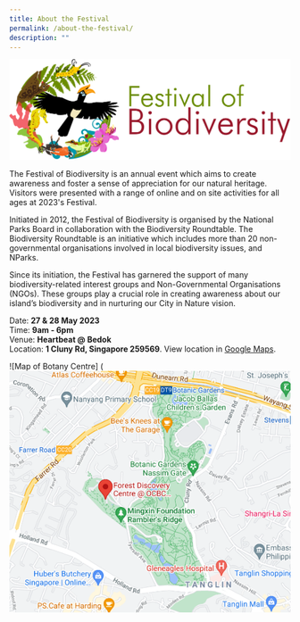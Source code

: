 ```yaml
---
title: About the Festival
permalink: /about-the-festival/
description: ""
---
```

![Alt text for image on Isomer site](/images/FOBlogo.png)

The Festival of Biodiversity is an annual event which aims to create awareness and foster a sense of appreciation for our natural heritage. Visitors were presented with a range of online and on site activities for all ages at 2023's Festival.

Initiated in 2012, the Festival of Biodiversity is organised by the National Parks Board in collaboration with the Biodiversity Roundtable. The Biodiversity Roundtable is an initiative which includes more than 20 non-governmental organisations involved in local biodiversity issues, and NParks.

Since its initiation, the Festival has garnered the support of many biodiversity-related interest groups and Non-Governmental Organisations (NGOs). These groups play a crucial role in creating awareness about our island’s biodiversity and in nurturing our City in Nature vision.

Date: **27 & 28 May 2023**\
Time: **9am - 6pm**\
Venue: **Heartbeat @ Bedok**\
Location: **1 Cluny Rd, Singapore 259569**. View location in [Google Maps](https://goo.gl/maps/XU3Lzd968B6MY57M6).

![Map of Botany Centre]
(![](/images/2021FOBLocation.png)